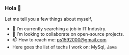 ### Hola 👋 
Let me tell you a few things about myself,
- 🔭 I’m currently searching a job in IT Industry.
- 👯 I’m looking to collaborate on open-source projects.
- 📫 How to reach me: ps1592000@gmail.com
- Here goes the list of techs I work on: MySql, Java


